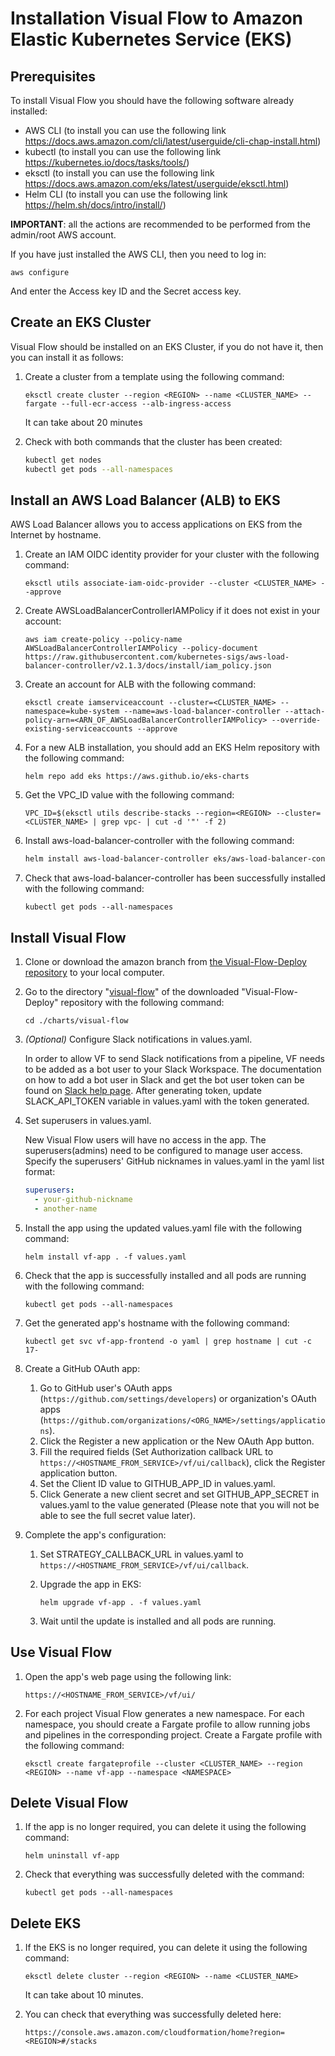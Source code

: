 # Installation Visual Flow to Amazon Elastic Kubernetes Service (EKS)

## Prerequisites
To install Visual Flow you should have the following software already installed:
- AWS CLI (to install you can use the following link https://docs.aws.amazon.com/cli/latest/userguide/cli-chap-install.html)
- kubectl (to install you can use the following link https://kubernetes.io/docs/tasks/tools/)
- eksctl (to install you can use the following link https://docs.aws.amazon.com/eks/latest/userguide/eksctl.html)
- Helm CLI (to install you can use the following link https://helm.sh/docs/intro/install/)

**IMPORTANT**: all the actions are recommended to be performed from the admin/root AWS account.

If you have just installed the AWS CLI, then you need to log in:

`aws configure`

And enter the Access key ID and the Secret access key.

## Create an EKS Cluster

Visual Flow should be installed on an EKS Cluster, if you do not have it, then you can install it as follows:


1. Create a cluster from a template using the following command:

    `eksctl create cluster --region <REGION> --name <CLUSTER_NAME> --fargate --full-ecr-access --alb-ingress-access`

    It can take about 20 minutes

2. Сheck with both commands that the cluster has been created:

    ```bash
    kubectl get nodes
    kubectl get pods --all-namespaces
    ```


## Install an AWS Load Balancer (ALB) to EKS

AWS Load Balancer allows you to access applications on EKS from the Internet by hostname.

1. Create an IAM OIDC identity provider for your cluster with the following command:
   
    `eksctl utils associate-iam-oidc-provider --cluster <CLUSTER_NAME> --approve`


2. Create AWSLoadBalancerControllerIAMPolicy if it does not exist in your account:
   
   `aws iam create-policy --policy-name AWSLoadBalancerControllerIAMPolicy --policy-document https://raw.githubusercontent.com/kubernetes-sigs/aws-load-balancer-controller/v2.1.3/docs/install/iam_policy.json`


3. Create an account for ALB with the following command:
   
    `eksctl create iamserviceaccount --cluster=<CLUSTER_NAME> --namespace=kube-system --name=aws-load-balancer-controller --attach-policy-arn=<ARN_OF_AWSLoadBalancerControllerIAMPolicy> --override-existing-serviceaccounts --approve`

4. For a new ALB installation, you should add an EKS Helm repository with the following command:
   
    `helm repo add eks https://aws.github.io/eks-charts`

5. Get the VPC_ID value with the following command:
   
    `VPC_ID=$(eksctl utils describe-stacks --region=<REGION> --cluster=<CLUSTER_NAME> | grep vpc- | cut -d '"' -f 2)`

6. Install aws-load-balancer-controller with the following command:
    ```bash
    helm install aws-load-balancer-controller eks/aws-load-balancer-controller --set clusterName=<CLUSTER_NAME> --set region=<REGION> --set vpcId=$VPC_ID --set serviceAccount.create=false --set serviceAccount.name=aws-load-balancer-controller -n kube-system --version 1.1.6
    ```

7. Check that aws-load-balancer-controller has been successfully installed with the following command:
   
    `kubectl get pods --all-namespaces`

## Install Visual Flow

1. Clone or download the amazon branch from [the Visual-Flow-Deploy repository](https://github.com/ibagomel/Visual-Flow-deploy/tree/amazon) to your local computer.

2. Go to the directory "[visual-flow](https://github.com/ibagomel/Visual-Flow-deploy/blob/amazon/charts/visual-flow)" of the downloaded "Visual-Flow-Deploy" repository with the following command:

    `cd ./charts/visual-flow`

3. *(Optional)* Configure Slack notifications in values.yaml.

    In order to allow VF to send Slack notifications from a pipeline, VF needs to be added as a bot user to your Slack Workspace. The documentation on how to add a bot user in Slack and get the bot user token can be found on [Slack help page](https://slack.com/help/articles/215770388-Create-and-regenerate-API-tokens#bot-user-tokens). After generating token, update SLACK_API_TOKEN variable in values.yaml with the token generated.

4. Set superusers in values.yaml.

    New Visual Flow users will have no access in the app. The superusers(admins) need to be configured to manage user access. Specify the superusers' GitHub nicknames in values.yaml in the yaml list format:

    ```yaml
    superusers:
      - your-github-nickname
      - another-name
    ```

5. Install the app using the updated values.yaml file with the following command:

    `helm install vf-app . -f values.yaml`

6. Check that the app is successfully installed and all pods are running with the following command:

    `kubectl get pods --all-namespaces`

7. Get the generated app's hostname with the following command:
  
   `kubectl get svc vf-app-frontend -o yaml | grep hostname | cut -c 17-`

8. Create a GitHub OAuth app:
   1. Go to GitHub user's OAuth apps (`https://github.com/settings/developers`) or organization's OAuth apps (`https://github.com/organizations/<ORG_NAME>/settings/applications`).
   2. Click the Register a new application or the New OAuth App button.
   3. Fill the required fields (Set Authorization callback URL to `https://<HOSTNAME_FROM_SERVICE>/vf/ui/callback`), click the Register application button.
   4. Set the Client ID value to GITHUB_APP_ID in values.yaml.
   5. Click Generate a new client secret and set GITHUB_APP_SECRET in values.yaml to the value generated (Please note that you will not be able to see the full secret value later).

9. Complete the app's configuration:

   1. Set STRATEGY_CALLBACK_URL in values.yaml to `https://<HOSTNAME_FROM_SERVICE>/vf/ui/callback`.
   2. Upgrade the app in EKS:

        `helm upgrade vf-app . -f values.yaml`

   3. Wait until the update is installed and all pods are running.

## Use Visual Flow

1. Open the app's web page using the following link:

   `https://<HOSTNAME_FROM_SERVICE>/vf/ui/`

2. For each project Visual Flow generates a new namespace. For each namespace, you should create a Fargate profile to allow running jobs and pipelines in the corresponding project. Create a Fargate profile with the following command:

    `eksctl create fargateprofile --cluster <CLUSTER_NAME> --region <REGION> --name vf-app --namespace <NAMESPACE>`

## Delete Visual Flow

1. If the app is no longer required, you can delete it using the following command:

    `helm uninstall vf-app`

2. Check that everything was successfully deleted with the command:

    `kubectl get pods --all-namespaces`

## Delete EKS

1. If the EKS is no longer required, you can delete it using the following command:

    `eksctl delete cluster --region <REGION> --name <CLUSTER_NAME>`

    It can take about 10 minutes.

2. You can check that everything was successfully deleted here: 

    `https://console.aws.amazon.com/cloudformation/home?region=<REGION>#/stacks`
